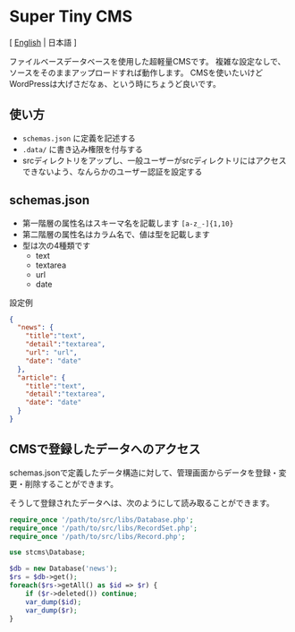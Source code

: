 # Super Tiny CMS

[ [English](README.md) | 日本語 ]

ファイルベースデータベースを使用した超軽量CMSです。
複雑な設定なしで、ソースをそのままアップロードすれば動作します。
CMSを使いたいけどWordPressは大げさだなぁ、という時にちょうど良いです。


## 使い方

- `schemas.json` に定義を記述する
- `.data/` に書き込み権限を付与する
- srcディレクトリをアップし、一般ユーザーがsrcディレクトリにはアクセスできないよう、なんらかのユーザー認証を設定する


## schemas.json

- 第一階層の属性名はスキーマ名を記載します `[a-z_-]{1,10}`
- 第二階層の属性名はカラム名で、値は型を記載します
- 型は次の4種類です
    - text
    - textarea
    - url
    - date

設定例

```json
{
  "news": {
    "title":"text",
    "detail":"textarea",
    "url": "url",
    "date": "date"
  },
  "article": {
    "title":"text",
    "detail":"textarea",
    "date": "date"
  }
}
```


## CMSで登録したデータへのアクセス

schemas.jsonで定義したデータ構造に対して、管理画面からデータを登録・変更・削除することができます。

そうして登録されたデータへは、次のようにして読み取ることができます。

```php
require_once '/path/to/src/libs/Database.php';
require_once '/path/to/src/libs/RecordSet.php';
require_once '/path/to/src/libs/Record.php';

use stcms\Database;

$db = new Database('news');
$rs = $db->get();
foreach($rs->getAll() as $id => $r) {
    if ($r->deleted()) continue;
    var_dump($id);
    var_dump($r);
}
```
